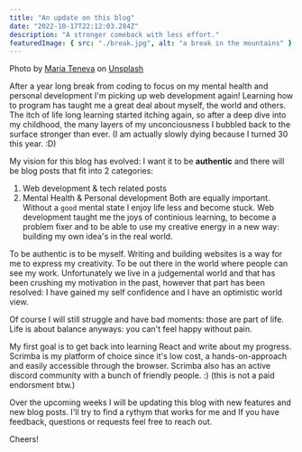 ```yaml
---
title: "An update on this blog"
date: "2022-10-17T22:12:03.284Z"
description: "A stronger comeback with less effort."
featuredImage: { src: "./break.jpg", alt: "a break in the mountains" }
---
```


Photo by <a href="https://unsplash.com/@miteneva?utm_source=unsplash&utm_medium=referral&utm_content=creditCopyText">Maria Teneva</a> on <a href="https://unsplash.com/s/photos/break?utm_source=unsplash&utm_medium=referral&utm_content=creditCopyText">Unsplash</a>

After a year long break from coding to focus on my mental health and personal development I'm picking up web development again! Learning how to program has taught me a great deal about myself, the world and others. The itch of life long learning started itching again, so after a deep dive into my childhood, the many layers of my unconciousness I bubbled back to the surface stronger than ever. (I am actually slowly dying because I turned 30 this year. :D)

My vision for this blog has evolved: I want it to be **authentic** and there will be blog posts that fit into 2 categories:
   1. Web development & tech related posts
   2. Mental Health & Personal development
Both are equally important. Without a `good` mental state I enjoy life less and become stuck. Web development taught me the joys of continious learning, to become a problem fixer and to be able to use my creative energy in a new way: building my own idea's in the real world.

To be authentic is to be myself. Writing and building websites is a way for me to express my creativity. To be out there in the world where people can see my work. Unfortunately we live in a judgemental world and that has been crushing my motivation in the past, however that part has been resolved: I have gained my self confidence and I have an optimistic world view.

Of course I will still struggle and have bad moments: those are part of life. Life is about balance anyways: you can't feel happy without pain.

My first goal is to get back into learning React and write about my progress. Scrimba is my platform of choice since it's low cost, a hands-on-approach and easily accessible through the browser. Scrimba also has an active discord community with a bunch of friendly people. :) (this is not a paid endorsment btw.)

Over the upcoming weeks I will be updating this blog with new features and new blog posts. I'll try to find a rythym that works for me and If you have feedback, questions or requests feel free to reach out.

Cheers!


